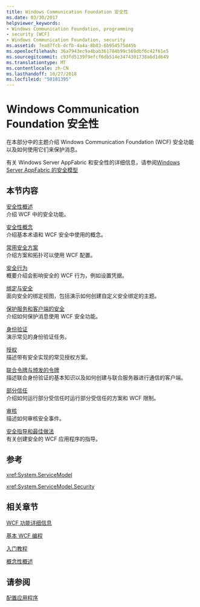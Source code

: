 ```yaml
---
title: Windows Communication Foundation 安全性
ms.date: 03/30/2017
helpviewer_keywords:
- Windows Communication Foundation, programming
- security [WCF]
- Windows Communication Foundation, security
ms.assetid: 7ea87fcb-dcfb-4a4a-8b03-6b954575d45b
ms.openlocfilehash: 36a7943ec9a4bab361784b99c569dbf6c42f61e5
ms.sourcegitcommit: c93fd5139f9efcf6db514e3474301738a6d1d649
ms.translationtype: MT
ms.contentlocale: zh-CN
ms.lasthandoff: 10/27/2018
ms.locfileid: "50181395"
---
```

# <a name="windows-communication-foundation-security"></a>Windows Communication Foundation 安全性
在本部分中的主题介绍 Windows Communication Foundation (WCF) 安全功能以及如何使用它们来保护消息。  
  
 有关 Windows Server AppFabric 和安全性的详细信息，请参阅[Windows Server AppFabric 的安全模型](https://go.microsoft.com/fwlink/?LinkID=201279&clcid=0x409)  
  
## <a name="in-this-section"></a>本节内容  
 [安全性概述](../../../../docs/framework/wcf/feature-details/security-overview.md)  
 介绍 WCF 中的安全功能。  
  
 [安全性概念](../../../../docs/framework/wcf/feature-details/security-concepts.md)  
 介绍基本术语和 WCF 安全中使用的概念。  
  
 [常用安全方案](../../../../docs/framework/wcf/feature-details/common-security-scenarios.md)  
 介绍方案和拓扑可以使用 WCF 配置。  
  
 [安全行为](../../../../docs/framework/wcf/feature-details/security-behaviors-in-wcf.md)  
 概要介绍会影响安全的 WCF 行为，例如设置凭据。  
  
 [绑定与安全](../../../../docs/framework/wcf/feature-details/bindings-and-security.md)  
 面向安全的绑定视图，包括演示如何创建自定义安全绑定的主题。  
  
 [保护服务和客户端的安全](../../../../docs/framework/wcf/feature-details/securing-services-and-clients.md)  
 介绍如何保护消息使用 WCF 安全功能。  
  
 [身份验证](../../../../docs/framework/wcf/feature-details/authentication-in-wcf.md)  
 演示常见的身份验证任务。  
  
 [授权](../../../../docs/framework/wcf/feature-details/authorization-in-wcf.md)  
 描述带有安全实现的常见授权方案。  
  
 [联合令牌与颁发的令牌](../../../../docs/framework/wcf/feature-details/federation-and-issued-tokens.md)  
 描述联合身份验证的基本知识以及如何创建与联合服务器进行通信的客户端。  
  
 [部分信任](../../../../docs/framework/wcf/feature-details/partial-trust.md)  
 介绍如何运行部分受信任时运行部分受信任的方案和 WCF 限制。  
  
 [审核](../../../../docs/framework/wcf/feature-details/auditing-security-events.md)  
 描述如何审核安全事件。  
  
 [安全指导和最佳做法](../../../../docs/framework/wcf/feature-details/security-guidance-and-best-practices.md)  
 有关创建安全的 WCF 应用程序的指导。  
  
## <a name="reference"></a>参考  
 <xref:System.ServiceModel>  
  
 <xref:System.ServiceModel.Security>  
  
## <a name="related-sections"></a>相关章节  
 [WCF 功能详细信息](../../../../docs/framework/wcf/feature-details/index.md)  
  
 [基本 WCF 编程](../../../../docs/framework/wcf/basic-wcf-programming.md)  
  
 [入门教程](../../../../docs/framework/wcf/getting-started-tutorial.md)  
  
 [概念性概述](../../../../docs/framework/wcf/conceptual-overview.md)  
  
## <a name="see-also"></a>请参阅  
 [配置应用程序](../../../../docs/framework/wcf/diagnostics/configuring-your-application.md)
